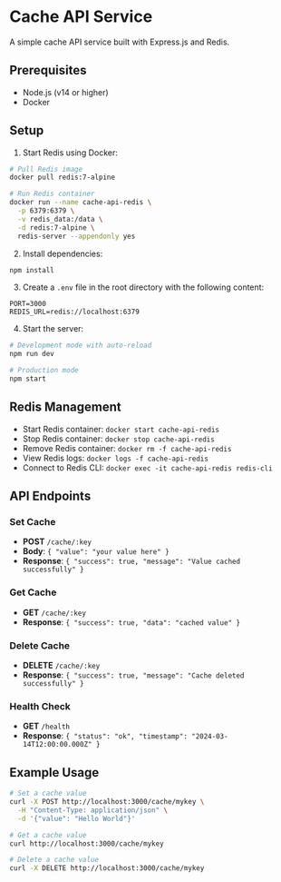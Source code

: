 # Cache API Service

A simple cache API service built with Express.js and Redis.

## Prerequisites

- Node.js (v14 or higher)
- Docker

## Setup

1. Start Redis using Docker:
```bash
# Pull Redis image
docker pull redis:7-alpine

# Run Redis container
docker run --name cache-api-redis \
  -p 6379:6379 \
  -v redis_data:/data \
  -d redis:7-alpine \
  redis-server --appendonly yes
```

2. Install dependencies:
```bash
npm install
```

3. Create a `.env` file in the root directory with the following content:
```
PORT=3000
REDIS_URL=redis://localhost:6379
```

4. Start the server:
```bash
# Development mode with auto-reload
npm run dev

# Production mode
npm start
```

## Redis Management

- Start Redis container: `docker start cache-api-redis`
- Stop Redis container: `docker stop cache-api-redis`
- Remove Redis container: `docker rm -f cache-api-redis`
- View Redis logs: `docker logs -f cache-api-redis`
- Connect to Redis CLI: `docker exec -it cache-api-redis redis-cli`

## API Endpoints

### Set Cache
- **POST** `/cache/:key`
- **Body**: `{ "value": "your value here" }`
- **Response**: `{ "success": true, "message": "Value cached successfully" }`

### Get Cache
- **GET** `/cache/:key`
- **Response**: `{ "success": true, "data": "cached value" }`

### Delete Cache
- **DELETE** `/cache/:key`
- **Response**: `{ "success": true, "message": "Cache deleted successfully" }`

### Health Check
- **GET** `/health`
- **Response**: `{ "status": "ok", "timestamp": "2024-03-14T12:00:00.000Z" }`

## Example Usage

```bash
# Set a cache value
curl -X POST http://localhost:3000/cache/mykey \
  -H "Content-Type: application/json" \
  -d '{"value": "Hello World"}'

# Get a cache value
curl http://localhost:3000/cache/mykey

# Delete a cache value
curl -X DELETE http://localhost:3000/cache/mykey
``` 